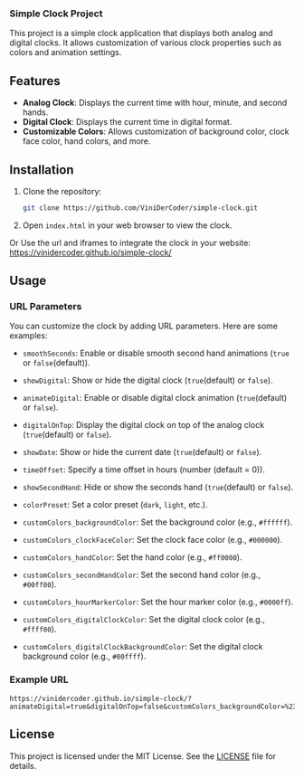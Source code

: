 ### Simple Clock Project

This project is a simple clock application that displays both analog and digital clocks. It allows customization of various clock properties such as colors and animation settings.

## Features

- **Analog Clock**: Displays the current time with hour, minute, and second hands.
- **Digital Clock**: Displays the current time in digital format.
- **Customizable Colors**: Allows customization of background color, clock face color, hand colors, and more.

## Installation


1. Clone the repository:
    ```sh
    git clone https://github.com/ViniDerCoder/simple-clock.git
    ```
2. Open `index.html` in your web browser to view the clock.

Or Use the url and iframes to integrate the clock in your website: https://vinidercoder.github.io/simple-clock/



## Usage

### URL Parameters

You can customize the clock by adding URL parameters. Here are some examples:

- `smoothSeconds`: Enable or disable smooth second hand animations (`true` or `false`(default)).
- `showDigital`: Show or hide the digital clock (`true`(default) or `false`).
- `animateDigital`: Enable or disable digital clock animation (`true`(default) or `false`).
- `digitalOnTop`: Display the digital clock on top of the analog clock (`true`(default) or `false`).
- `showDate`: Show or hide the current date (`true`(default) or `false`).
- `timeOffset`: Specify a time offset in hours (number (default = 0)).
- `showSecondHand`: Hide or show the seconds hand (`true`(default) or `false`).

- `colorPreset`: Set a color preset (`dark`, `light`, etc.).
- `customColors_backgroundColor`: Set the background color (e.g., `#ffffff`).
- `customColors_clockFaceColor`: Set the clock face color (e.g., `#000000`).
- `customColors_handColor`: Set the hand color (e.g., `#ff0000`).
- `customColors_secondHandColor`: Set the second hand color (e.g., `#00ff00`).
- `customColors_hourMarkerColor`: Set the hour marker color (e.g., `#0000ff`).
- `customColors_digitalClockColor`: Set the digital clock color (e.g., `#ffff00`).
- `customColors_digitalClockBackgroundColor`: Set the digital clock background color (e.g., `#00ffff`).

### Example URL

```
https://vinidercoder.github.io/simple-clock/?animateDigital=true&digitalOnTop=false&customColors_backgroundColor=%23ffffff&customColors_clockFaceColor=%23000000&customColors_handColor=%23ff0000&customColors_secondHandColor=%2300ff00&customColors_hourMarkerColor=%230000ff&customColors_digitalClockColor=%23ffff00&customColors_digitalClockBackgroundColor=%2300ffff
```

## License

This project is licensed under the MIT License. See the [LICENSE](LICENSE) file for details.
